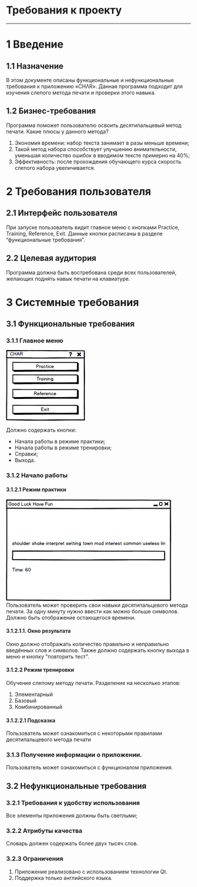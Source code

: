 # Требования к проекту
***
# 1 Введение
## 1.1 Назначение
В этом документе описаны функциональные и нефункциональные требования к приложению «CHΛR». Данная программа подходит для изучения слепого метода печати и проверки этого навыка.

## 1.2 Бизнес-требования
Программа поможет пользователю освоить десятипальцевый метод печати. Какие плюсы у данного метода?
1) Экономия времени: набор текста занимает в разы меньше времени;
2) Такой метод набора способствует улучшению внимательности, уменьшая количество ошибок в вводимом тексте примерно на 40%;
3) Эффективность: после прохождения обучающего курса скорость слепого набора увеличивается.

# 2 Требования пользователя
## 2.1 Интерфейс пользователя
При запуске пользователь видит главное меню с кнопками Practice, Training, Reference, Exit. Данные кнопки расписаны в разделе “функциональные требования”. 

## 2.2 Целевая аудитория
Программа должна быть востребована среди всех пользователей, желающих поднять навык печати на клавиатуре.

# 3 Системные требования
## 3.1 Функциональные требования
### 3.1.1 Главное меню
![](https://github.com/650501student/CHAR/blob/master/docs/mockups/Menu.png)

Должно содержать кнопки:
+ Начала работы в режиме практики;
+ Начала работы в режиме тренировки;
+ Справки;
+ Выхода.
### 3.1.2 Начало работы
#### 3.1.2.1 Режим практики
![](https://github.com/650501student/CHAR/blob/master/docs/mockups/Practice.png)
Пользователь может проверить свои навыки десятипальцевого метода печати. За одну минуту нужно ввести как можно больше символов. Должно быть отображение остающегося времени.

#### 3.1.2.1.1. Окно результата
Окно должно отображать количество правильно и неправильно введённых слов и символов. Также должно содержать кнопку выхода в меню и кнопку "повторить тест".

#### 3.1.2.2 Режим тренировки
Обучение слепому методу печати. Разделение на несколько этапов:
1. Элементарный
2. Базовый
3. Комбинированный

#### 3.1.2.2.1 Подсказка
Пользователь может ознакомиться с некоторыми правилами десятипальцевого метода печати

### 3.1.3 Получение информации о приложении.
Пользователь может ознакомиться с функционалом приложения.

## 3.2 Нефункциональные требования
### 3.2.1 Требования к удобству использования
Все элементы приложения должны быть светлыми;

### 3.2.2 Атрибуты качества
Словарь должен содержать более двух тысяч слов.

### 3.2.3 Ограничения
1. Приложение реализовано с использованием технологии Qt.
2. Поддержка только английского языка.

